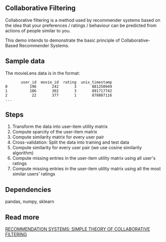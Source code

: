 ## Collaborative Filtering
Collaborative filtering is a method used by recommender systems based on the idea that your preferences / ratings / behaviour can be predicted from actions of people similar to you.

This demo intends to demonstrate the basic principle of Collaborative-Based Recommender Systems.

## Sample data
The movieLens data is in the format:
```
       user_id  movie_id  rating  unix_timestamp
0          196       242       3       881250949
1          186       302       3       891717742
2           22       377       1       878887116
...
```
## Steps
1. Transform the data into user-item utility matrix
2. Compute sparcity of the user-item matrix
3. Compute similarity matrix for every user pair
4. Cross-validation: Split the data into training and test data
5. Compute similarity for every user pair (we use cosine similarity algorithm)
6. Compute missing entries in the user-item utility matrix using all user's ratings
7. Compute missing entries in the user-item utility matrix using all the most similar users' ratings

## Dependencies
pandas, numpy, sklearn

## Read more
[RECOMMENDATION SYSTEMS: SIMPLE THEORY OF COLLABORATIVE FILTERING](http://adrianbarwicki.com/2017/06/16/collaborative-filtering-recommendation-systems-simple-theory/)